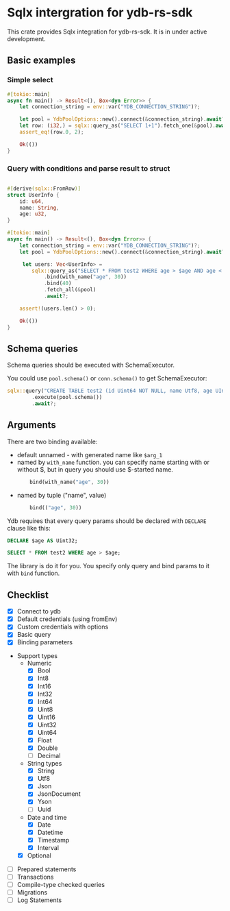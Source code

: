 # Sqlx intergration for ydb-rs-sdk

This crate provides Sqlx integration for ydb-rs-sdk. It is in under active development.

## Basic examples

### Simple select
```rust 
#[tokio::main]
async fn main() -> Result<(), Box<dyn Error>> {
    let connection_string = env::var("YDB_CONNECTION_STRING")?;

    let pool = YdbPoolOptions::new().connect(&connection_string).await?;
    let row: (i32,) = sqlx::query_as("SELECT 1+1").fetch_one(&pool).await?;
    assert_eq!(row.0, 2);

    Ok(())
}
```

### Query with conditions and parse result to struct
```rust

#[derive(sqlx::FromRow)]
struct UserInfo {
    id: u64,
    name: String,
    age: u32,
}

#[tokio::main]
async fn main() -> Result<(), Box<dyn Error>> {
    let connection_string = env::var("YDB_CONNECTION_STRING")?;
    let pool = YdbPoolOptions::new().connect(&connection_string).await?;

     let users: Vec<UserInfo> =
        sqlx::query_as("SELECT * FROM test2 WHERE age > $age AND age < $arg_1")
            .bind(with_name("age", 30))
            .bind(40)
            .fetch_all(&pool)
            .await?;

    assert!(users.len() > 0);

    Ok(())
}
```

## Schema queries

Schema queries should be executed with SchemaExecutor.

You could use `pool.schema()` or `conn.schema()` to get SchemaExecutor:
```rust
sqlx::query("CREATE TABLE test2 (id Uint64 NOT NULL, name Utf8, age UInt8, description Utf8, PRIMARY KEY (id))")
        .execute(pool.schema())
        .await?;
```



## Arguments

There are two binding available:

- default unnamed - with generated name like `$arg_1`
- named by `with_name` function. you can specify name starting with or without $, but in query you should use $-started name.
    ```rust
        bind(with_name("age", 30))
    ```    
- named by tuple ("name", value) 
    ```rust
        bind(("age", 30))
    ```

Ydb requires that every query params should be declared with `DECLARE` clause like this:

```sql
DECLARE $age AS Uint32;

SELECT * FROM test2 WHERE age > $age;

```

The library is do it for you. You specify only query and bind params to it with `bind` function.

## Checklist

- [x] Connect to ydb
- [x] Default credentials (using fromEnv)
- [x] Custom credentials with options
- [x] Basic query
- [x] Binding parameters
- Support types
    - Numeric
        - [x] Bool	
        - [x] Int8 	
        - [x] Int16 	
        - [x] Int32 	
        - [x] Int64 	
        - [x] Uint8 	
        - [x] Uint16 	
        - [x] Uint32 	
        - [x] Uint64
        - [x] Float 
        - [x] Double 	
        - [ ] Decimal 
    - String types
        - [x] String
        - [x] Utf8
        - [x] Json
        - [x] JsonDocument
        - [x] Yson
        - [ ] Uuid
    - Date and time
        - [x] Date
        - [x] Datetime
        - [x] Timestamp
        - [x] Interval
    - [x] Optional
- [ ] Prepared statements
- [ ] Transactions
- [ ] Compile-type checked queries
- [ ] Migrations
- [ ] Log Statements
